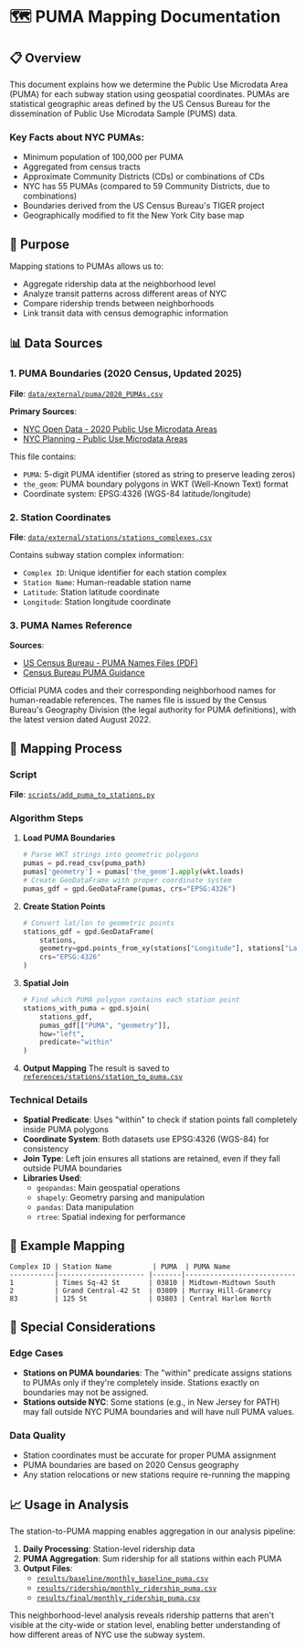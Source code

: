 # 🗺️ PUMA Mapping Documentation

## 📋 Overview

This document explains how we determine the Public Use Microdata Area (PUMA) for each subway station using geospatial coordinates. PUMAs are statistical geographic areas defined by the US Census Bureau for the dissemination of Public Use Microdata Sample (PUMS) data. 

### Key Facts about NYC PUMAs:
- Minimum population of 100,000 per PUMA
- Aggregated from census tracts
- Approximate Community Districts (CDs) or combinations of CDs
- NYC has 55 PUMAs (compared to 59 Community Districts, due to combinations)
- Boundaries derived from the US Census Bureau's TIGER project
- Geographically modified to fit the New York City base map

## 🎯 Purpose

Mapping stations to PUMAs allows us to:
- Aggregate ridership data at the neighborhood level
- Analyze transit patterns across different areas of NYC
- Compare ridership trends between neighborhoods
- Link transit data with census demographic information

## 📊 Data Sources

### 1. PUMA Boundaries (2020 Census, Updated 2025)
**File**: [`data/external/puma/2020_PUMAs.csv`](../../data/external/puma/2020_PUMAs.csv)  

**Primary Sources**:
- [NYC Open Data - 2020 Public Use Microdata Areas](https://data.cityofnewyork.us/City-Government/2020-Public-Use-Microdata-Areas-PUMAs-/pikk-p9nv/)
- [NYC Planning - Public Use Microdata Areas](https://www.nyc.gov/content/planning/pages/resources/datasets/public-use-microdata-areas)

This file contains:
- `PUMA`: 5-digit PUMA identifier (stored as string to preserve leading zeros)
- `the_geom`: PUMA boundary polygons in WKT (Well-Known Text) format
- Coordinate system: EPSG:4326 (WGS-84 latitude/longitude)

### 2. Station Coordinates
**File**: [`data/external/stations/stations_complexes.csv`](../../data/external/stations/stations_complexes.csv)

Contains subway station complex information:
- `Complex ID`: Unique identifier for each station complex
- `Station Name`: Human-readable station name
- `Latitude`: Station latitude coordinate
- `Longitude`: Station longitude coordinate

### 3. PUMA Names Reference
**Sources**:
- [US Census Bureau - PUMA Names Files (PDF)](https://www2.census.gov/geo/pdfs/reference/puma2020/2020_PUMA_Names.pdf)
- [Census Bureau PUMA Guidance](https://www.census.gov/programs-surveys/geography/guidance/geo-areas/pumas.html)

Official PUMA codes and their corresponding neighborhood names for human-readable references. The names file is issued by the Census Bureau's Geography Division (the legal authority for PUMA definitions), with the latest version dated August 2022.

## 🔧 Mapping Process

### Script
**File**: [`scripts/add_puma_to_stations.py`](../../scripts/add_puma_to_stations.py)

### Algorithm Steps

1. **Load PUMA Boundaries**
   ```python
   # Parse WKT strings into geometric polygons
   pumas = pd.read_csv(puma_path)
   pumas['geometry'] = pumas['the_geom'].apply(wkt.loads)
   # Create GeoDataFrame with proper coordinate system
   pumas_gdf = gpd.GeoDataFrame(pumas, crs="EPSG:4326")
   ```

2. **Create Station Points**
   ```python
   # Convert lat/lon to geometric points
   stations_gdf = gpd.GeoDataFrame(
       stations,
       geometry=gpd.points_from_xy(stations["Longitude"], stations["Latitude"]),
       crs="EPSG:4326"
   )
   ```

3. **Spatial Join**
   ```python
   # Find which PUMA polygon contains each station point
   stations_with_puma = gpd.sjoin(
       stations_gdf,
       pumas_gdf[["PUMA", "geometry"]],
       how="left",
       predicate="within"
   )
   ```

4. **Output Mapping**
   The result is saved to [`references/stations/station_to_puma.csv`](../stations/station_to_puma.csv)

### Technical Details

- **Spatial Predicate**: Uses "within" to check if station points fall completely inside PUMA polygons
- **Coordinate System**: Both datasets use EPSG:4326 (WGS-84) for consistency
- **Join Type**: Left join ensures all stations are retained, even if they fall outside PUMA boundaries
- **Libraries Used**:
  - `geopandas`: Main geospatial operations
  - `shapely`: Geometry parsing and manipulation
  - `pandas`: Data manipulation
  - `rtree`: Spatial indexing for performance

## 📍 Example Mapping

```
Complex ID | Station Name          | PUMA  | PUMA Name
-----------|--------------------- |-------|---------------------------
1          | Times Sq-42 St       | 03810 | Midtown-Midtown South
2          | Grand Central-42 St  | 03809 | Murray Hill-Gramercy
83         | 125 St               | 03803 | Central Harlem North
```

## 🚨 Special Considerations

### Edge Cases
- **Stations on PUMA boundaries**: The "within" predicate assigns stations to PUMAs only if they're completely inside. Stations exactly on boundaries may not be assigned.
- **Stations outside NYC**: Some stations (e.g., in New Jersey for PATH) may fall outside NYC PUMA boundaries and will have null PUMA values.

### Data Quality
- Station coordinates must be accurate for proper PUMA assignment
- PUMA boundaries are based on 2020 Census geography
- Any station relocations or new stations require re-running the mapping

## 📈 Usage in Analysis

The station-to-PUMA mapping enables aggregation in our analysis pipeline:

1. **Daily Processing**: Station-level ridership data
2. **PUMA Aggregation**: Sum ridership for all stations within each PUMA
3. **Output Files**:
   - [`results/baseline/monthly_baseline_puma.csv`](../../results/baseline/monthly_baseline_puma.csv)
   - [`results/ridership/monthly_ridership_puma.csv`](../../results/ridership/monthly_ridership_puma.csv)
   - [`results/final/monthly_ridership_puma.csv`](../../results/final/monthly_ridership_puma.csv)

This neighborhood-level analysis reveals ridership patterns that aren't visible at the city-wide or station level, enabling better understanding of how different areas of NYC use the subway system.